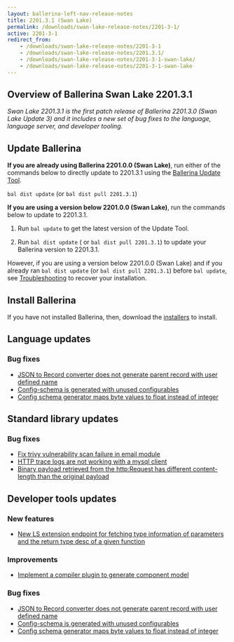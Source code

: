 ```yaml
---
layout: ballerina-left-nav-release-notes
title: 2201.3.1 (Swan Lake) 
permalink: /downloads/swan-lake-release-notes/2201-3-1/
active: 2201-3-1
redirect_from: 
    - /downloads/swan-lake-release-notes/2201-3-1
    - /downloads/swan-lake-release-notes/2201.3.1/
    - /downloads/swan-lake-release-notes/2201-3-1-swan-lake/
    - /downloads/swan-lake-release-notes/2201-3-1-swan-lake
---
```


## Overview of Ballerina Swan Lake 2201.3.1

<em>Swan Lake 2201.3.1 is the first patch release of Ballerina 2201.3.0 (Swan Lake Update 3) and it includes a new set of bug fixes to the language, language server, and developer tooling.</em>

## Update Ballerina

**If you are already using Ballerina 2201.0.0 (Swan Lake)**, run either of the commands below to directly update to 2201.3.1 using the [Ballerina Update Tool](/learn/cli-documentation/update-tool/).

`bal dist update` (or `bal dist pull 2201.3.1`)

**If you are using a version below 2201.0.0 (Swan Lake)**, run the commands below to update to 2201.3.1.

1. Run `bal update` to get the latest version of the Update Tool.

2. Run `bal dist update` ( or `bal dist pull 2201.3.1`) to update your Ballerina version to 2201.3.1.

However, if you are using a version below 2201.0.0 (Swan Lake) and if you already ran `bal dist update` (or `bal dist pull 2201.3.1`) before `bal update`, see [Troubleshooting](/downloads/swan-lake-release-notes/swan-lake-2201.0.0#troubleshooting) to recover your installation.

## Install Ballerina

If you have not installed Ballerina, then, download the [installers](/downloads/#swanlake) to install.

## Language updates

### Bug fixes

- [JSON to Record converter does not generate parent record with user defined name](https://github.com/ballerina-platform/ballerina-lang/issues/38583)
- [Config-schema is generated with unused configurables](https://github.com/ballerina-platform/ballerina-lang/issues/38518)
- [Config schema generator maps byte values to float instead of integer](https://github.com/ballerina-platform/ballerina-lang/issues/36270)

## Standard library updates

### Bug fixes

- [Fix trivy vulnerability scan failure in email module](https://github.com/ballerina-platform/ballerina-standard-library/issues/3850)
- [HTTP trace logs are not working with a mysql client](https://github.com/ballerina-platform/ballerina-standard-library/issues/3763)
- [Binary payload retrieved from the http:Request has different content-length than the original payload](https://github.com/ballerina-platform/ballerina-standard-library/issues/3662)

## Developer tools updates

### New features

- [New LS extension endpoint for fetching type information of parameters and the return type desc of a given function](https://github.com/ballerina-platform/ballerina-lang/issues/38612)

### Improvements

- [Implement a compiler plugin to generate component model](https://github.com/ballerina-platform/ballerina-lang/issues/38793)

### Bug fixes

- [JSON to Record converter does not generate parent record with user defined name](https://github.com/ballerina-platform/ballerina-lang/issues/38583)
- [Config-schema is generated with unused configurables](https://github.com/ballerina-platform/ballerina-lang/issues/38518)
- [Config schema generator maps byte values to float instead of integer](https://github.com/ballerina-platform/ballerina-lang/issues/36270)
